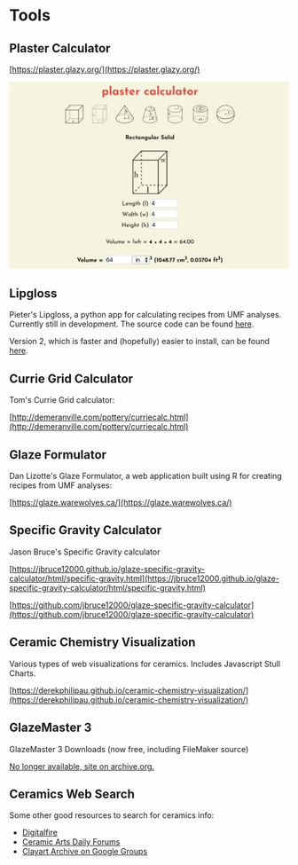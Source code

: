 # Tools

## Plaster Calculator

[https://plaster.glazy.org/](https://plaster.glazy.org/)

![Plaster Calculator](./img/plaster.png)

## Lipgloss

Pieter's Lipgloss, a python app for calculating recipes from UMF analyses. Currently still in development. The source code can be found [here](https://github.com/PieterMostert/Lipgloss).

Version 2, which is faster and (hopefully) easier to install, can be found [here](https://github.com/PieterMostert/LIPGLOSS2).

## Currie Grid Calculator

Tom's Currie Grid calculator:

[http://demeranville.com/pottery/curriecalc.html](http://demeranville.com/pottery/curriecalc.html)

## Glaze Formulator

Dan Lizotte's Glaze Formulator, a web application built using R for creating recipes from UMF analyses:

[https://glaze.warewolves.ca/](https://glaze.warewolves.ca/)

## Specific Gravity Calculator

Jason Bruce's Specific Gravity calculator

[https://jbruce12000.github.io/glaze-specific-gravity-calculator/html/specific-gravity.html](https://jbruce12000.github.io/glaze-specific-gravity-calculator/html/specific-gravity.html)

[https://github.com/jbruce12000/glaze-specific-gravity-calculator](https://github.com/jbruce12000/glaze-specific-gravity-calculator)

## Ceramic Chemistry Visualization

Various types of web visualizations for ceramics. Includes Javascript Stull Charts.

[https://derekphilipau.github.io/ceramic-chemistry-visualization/](https://derekphilipau.github.io/ceramic-chemistry-visualization/)

## GlazeMaster 3

GlazeMaster 3 Downloads (now free, including FileMaker source)

[No longer available, site on archive.org.](<[http://www.masteringglazes.com/glazemaster/downloads.html](https://web.archive.org/web/20230530050333/http%253A//www.masteringglazes.com/)>)

## Ceramics Web Search

Some other good resources to search for ceramics info:

- <a href="http://digitalfire.com">Digitalfire</a>
- <a href="http://community.ceramicartsdaily.org">Ceramic Arts Daily Forums</a>
- <a href="https://groups.google.com/g/clayartarch">Clayart Archive on Google Groups</a>
<!--
- <a href="http://cone6pots.ning.com/">Electric Cone 6 & Other Ways w/ Clay</a>
- <a href="http://archives.clayartarchives.com/">Clayart Archives (1996-2008)</a>
- <a href="http://potters.org">Clayart Archives (?-2012)</a>
- <a href="https://lists.clayartworld.com/pipermail/clayart/">Clayart Archives (2014-Present)</a>
  -->
